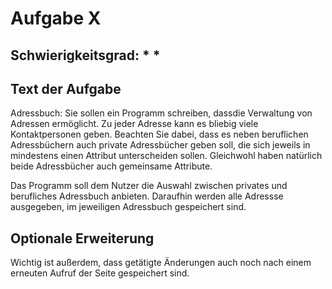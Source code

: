 # Aufgabe X

## Schwierigkeitsgrad: * *

## Text der Aufgabe
Adressbuch: Sie sollen ein Programm schreiben, dassdie Verwaltung von Adressen ermöglicht. Zu jeder Adresse kann es bliebig viele Kontaktpersonen geben. Beachten Sie dabei, dass es neben beruflichen Adressbüchern auch private Adressbücher geben soll, die sich jeweils in mindestens einen Attribut unterscheiden sollen. Gleichwohl haben natürlich beide Adressbücher auch gemeinsame Attribute.

Das Programm soll dem Nutzer die Auswahl zwischen privates und berufliches Adressbuch anbieten. Daraufhin werden alle Adressse ausgegeben, im jeweiligen Adressbuch gespeichert sind.

## Optionale Erweiterung
 Wichtig ist außerdem, dass getätigte Änderungen auch noch nach einem erneuten Aufruf der Seite gespeichert sind. 

